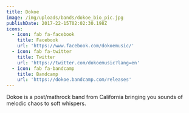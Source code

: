 ```yaml
---
title: Dokoe
image: /img/uploads/bands/dokoe_bio_pic.jpg
publishDate: 2017-22-15T02:02:30.198Z
icons:
  - icon: fab fa-facebook
    title: Facebook
    url: 'https://www.facebook.com/dokoemusic/'
  - icon: fab fa-twitter
    title: Twitter
    url: 'https://twitter.com/dokoemusic?lang=en'
  - icon: fab fa-bandcamp
    title: Bandcamp
    url: 'https://dokoe.bandcamp.com/releases'
---
```

Dokoe is a post/mathrock band from California bringing you sounds of melodic chaos to soft whispers.
